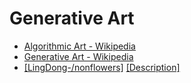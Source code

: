 # Generative Art

* [Algorithmic Art - Wikipedia](https://en.wikipedia.org/wiki/Algorithmic_art)
* [Generative Art - Wikipedia](https://en.wikipedia.org/wiki/Generative_art)
* [\[LingDong-/nonflowers\]](https://github.com/LingDong-/nonflowers) [\[Description\]](https://drive.google.com/file/d/1g1gVmRKdn4He0fgavvKt54tb6HmMYANU/view)





